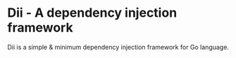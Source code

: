 # Dii - A dependency injection framework

Dii is a simple & minimum dependency injection framework for Go language.

